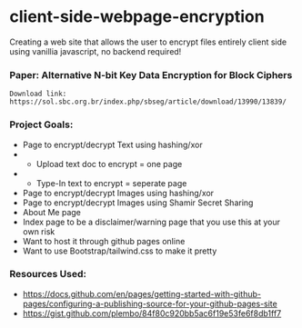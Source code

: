 # client-side-webpage-encryption
Creating a web site that allows the user to encrypt files entirely client side using vanillia javascript, no backend required!

### Paper: Alternative N-bit Key Data Encryption for Block Ciphers
    Download link: https://sol.sbc.org.br/index.php/sbseg/article/download/13990/13839/


### Project Goals:
- Page to encrypt/decrypt Text using hashing/xor
- * Upload text doc to encrypt = one page
- * Type-In text to encrypt = seperate page
- Page to encrypt/decrypt Images using hashing/xor
- Page to encrypt/decrypt Images using Shamir Secret Sharing
- About Me page
- Index page to be a disclaimer/warning page that you use this at your own risk
- Want to host it through github pages online
- Want to use Bootstrap/tailwind.css to make it pretty

### Resources Used:
- https://docs.github.com/en/pages/getting-started-with-github-pages/configuring-a-publishing-source-for-your-github-pages-site
- https://gist.github.com/plembo/84f80c920bb5ac6f19e53fe6f8db1ff7
